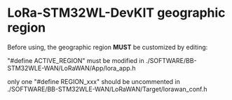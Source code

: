 # LoRa-STM32WL-DevKIT geographic region

Before using, the geographic region **MUST** be customized by editing:

"#define ACTIVE_REGION" must be modified in ./SOFTWARE/BB-STM32WLE-WAN/LoRaWAN/App/lora_app.h

only one "#define REGION_xxx" should be uncommented in ./SOFTWARE/BB-STM32WLE-WAN/LoRaWAN/Target/lorawan_conf.h

